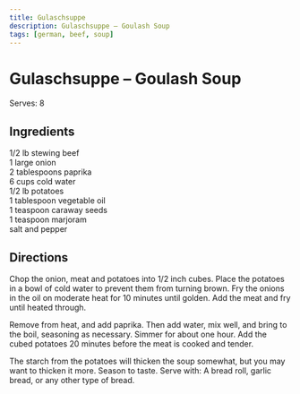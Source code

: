 ```yaml
---
title: Gulaschsuppe
description: Gulaschsuppe – Goulash Soup
tags: [german, beef, soup]
---
```


# Gulaschsuppe – Goulash Soup
Serves: 8

## Ingredients
1/2 lb stewing beef  
1 large onion  
2 tablespoons paprika  
6 cups cold water  
1/2 lb potatoes  
1 tablespoon vegetable oil  
1 teaspoon caraway seeds  
1 teaspoon marjoram  
salt and pepper

## Directions
Chop the onion, meat and potatoes into 1/2 inch cubes. Place the potatoes in a bowl of cold water to prevent them from turning brown. Fry the onions in the oil on moderate heat for 10 minutes until golden. Add the meat and fry until heated through.

Remove from heat, and add paprika. Then add water, mix well, and bring to the boil, seasoning as necessary. Simmer for about one hour. Add the cubed potatoes 20 minutes before the meat is cooked and tender.

The starch from the potatoes will thicken the soup somewhat, but you may want to thicken it more. Season to taste. Serve with: A bread roll, garlic bread, or any other type of bread.
